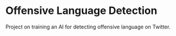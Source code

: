 # Offensive Language Detection

Project on training an AI for detecting offensive language on Twitter.
